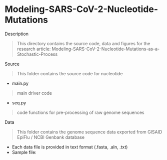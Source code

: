 # Modeling-SARS-CoV-2-Nucleotide-Mutations

Description
> This directory contains the source code, data and figures for the research article: Modeling-SARS-CoV-2-Nucleotide-Mutations-as-a-Stochastic-Process

Source
> This folder contains the source code for nucleotide
* main.py
> main driver code
* seq.py
> code functions for pre-processing of raw genome sequences

Data
> This folder contains the genome sequence data exported from GISAID EpiFlu / NCBI Genbank database
* Each data file is provided in text format (.fasta, .aln, .txt)
* Sample file:

